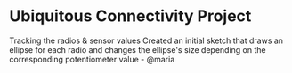 # Ubiquitous Connectivity Project

Tracking the radios & sensor values
    Created an initial sketch that draws an ellipse for each radio 
    and changes the ellipse's size depending on the corresponding 
    potentiometer value - @maria
